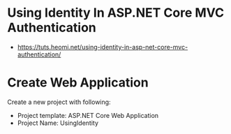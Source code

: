 # Using Identity In ASP.NET Core MVC Authentication
* https://tuts.heomi.net/using-identity-in-asp-net-core-mvc-authentication/

# Create Web Application

Create a new project with following:
* Project template: ASP.NET Core Web Application
* Project Name: UsingIdentity